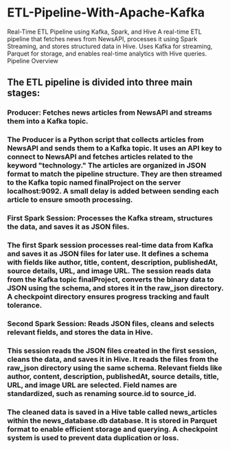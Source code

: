 # ETL-Pipeline-With-Apache-Kafka
Real-Time ETL Pipeline using Kafka, Spark, and Hive  A real-time ETL pipeline that fetches news from NewsAPI, processes it using Spark Streaming, and stores structured data in Hive. Uses Kafka for streaming, Parquet for storage, and enables real-time analytics with Hive queries.
Pipeline Overview
## The ETL pipeline is divided into three main stages:
###  Producer: Fetches news articles from NewsAPI and streams them into a Kafka topic.
###            The Producer is a Python script that collects articles from NewsAPI and sends them to a Kafka topic. It uses an API key to connect to NewsAPI and fetches articles related to the keyword "technology." The articles are organized in JSON format to match the                    pipeline structure. They are then streamed to the Kafka topic named finalProject on the server localhost:9092. A small delay is added between sending each article to ensure smooth processing.
###  First Spark Session: Processes the Kafka stream, structures the data, and saves it as JSON files.
###            The first Spark session processes real-time data from Kafka and saves it as JSON files for later use. It defines a schema with fields like author, title, content, description, publishedAt, source details, URL, and image URL. The session reads data from the                 Kafka topic finalProject, converts the binary data to JSON using the schema, and stores it in the raw_json directory. A checkpoint directory ensures progress tracking and fault tolerance.
###  Second Spark Session: Reads JSON files, cleans and selects relevant fields, and stores the data in Hive.
 ###           This session reads the JSON files created in the first session, cleans the data, and saves it in Hive. It reads the files from the raw_json directory using the same schema. Relevant fields like author, content, description, publishedAt, source details, title,              URL, and image URL are selected. Field names are standardized, such as renaming source.id to source_id.
###            The cleaned data is saved in a Hive table called news_articles within the news_database.db database. It is stored in Parquet format to enable efficient storage and querying. A checkpoint system is used to prevent data duplication or loss.
            
